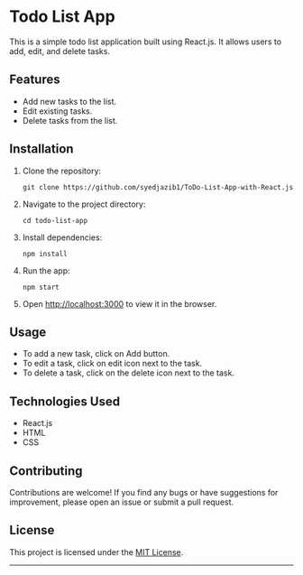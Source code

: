 # Todo List App

This is a simple todo list application built using React.js. It allows users to add, edit, and delete tasks.

## Features

- Add new tasks to the list.
- Edit existing tasks.
- Delete tasks from the list.

## Installation

1. Clone the repository:
   ```
   git clone https://github.com/syedjazib1/ToDo-List-App-with-React.js
   ```

2. Navigate to the project directory:
   ```
   cd todo-list-app
   ```

3. Install dependencies:
   ```
   npm install
   ```

4. Run the app:
   ```
   npm start
   ```

5. Open [http://localhost:3000](http://localhost:3000) to view it in the browser.

## Usage

- To add a new task, click on Add button.
- To edit a task, click on edit icon next to the task.
- To delete a task, click on the delete icon next to the task.

## Technologies Used

- React.js
- HTML
- CSS

## Contributing

Contributions are welcome! If you find any bugs or have suggestions for improvement, please open an issue or submit a pull request.

## License

This project is licensed under the [MIT License](LICENSE).

---
